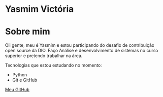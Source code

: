 # Yasmim Victória
# Sobre mim

Oii gente, meu é Yasmim e estou participando do desafio de contribuição open source da DIO. Faço Análise e desenvolvimento de sistemas no curso superior e pretendo trabalhar na área.

Tecnologias que estou estudando no momento:
- Python
- Git e GitHub

[Meu GitHub](https://github.com/yasmimvicc)
